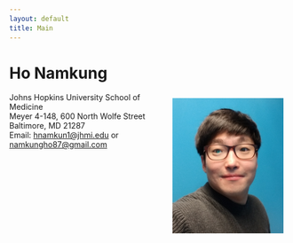 ```yaml
---
layout: default
title: Main
---
```

# **Ho Namkung**

<img align="right" style="float:center;padding:10px;" width="200" src="Image/profile.jpg">

Johns Hopkins University School of Medicine\
Meyer 4-148, 600 North Wolfe Street\
Baltimore, MD 21287\
Email: hnamkun1@jhmi.edu or namkungho87@gmail.com
